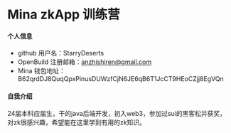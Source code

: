 # Mina zkApp 训练营


#### 个人信息

- github 用户名：StarryDeserts
- OpenBuild 注册邮箱：anzhishiren@gmail.com
- Mina 钱包地址：B62qrdDJ8QuqQpxPinusDUWzfCjN6JE6qB6T1JcCT9HEoCZjj8EgVQn

#### 自我介绍

   24届本科应届生，干的java后端开发，初入web3，参加过sui的黑客松并获奖，对zk很感兴趣，希望能在这里学到有用的zk知识。
